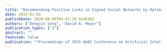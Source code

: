 ```yaml
---
title: "Recommending Positive Links in Signed Social Networks by Optimizing a Generalized AUC"
date: 2015-01-01
publishDate: 2020-08-09T04:41:19.914646Z
authors: ["Dongjin Song", "David A. Meyer"]
publication_types: ["1"]
abstract: ""
featured: false
publication: "*Proceedings of 29th AAAI Conference on Artificial Intelligence (AAAI)*"
---
```


